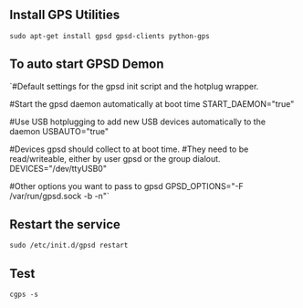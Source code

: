 ## Install GPS Utilities
`sudo apt-get install gpsd gpsd-clients python-gps`

## To auto start GPSD Demon

`#Default settings for the gpsd init script and the hotplug wrapper.

#Start the gpsd daemon automatically at boot time
START_DAEMON="true"

#Use USB hotplugging to add new USB devices automatically to the daemon
USBAUTO="true"

#Devices gpsd should collect to at boot time.
#They need to be read/writeable, either by user gpsd or the group dialout.
DEVICES="/dev/ttyUSB0"

#Other options you want to pass to gpsd
GPSD_OPTIONS="-F /var/run/gpsd.sock -b -n"`

## Restart the service
`sudo /etc/init.d/gpsd restart`

## Test
`cgps -s`
